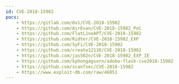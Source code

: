 ```yaml
---
id: CVE-2018-15982
pocs:
    - https://gitlab.com/0x1/CVE-2018-15982
    - https://github.com/AirEvan/CVE-2018-15982_PoC
    - https://github.com/FlatL1neAPT/CVE-2018-15982
    - https://github.com/Ridter/CVE-2018-15982_EXP
    - https://github.com/SyFi/CVE-2018-15982
    - https://github.com/create12138/CVE-2018-15982
    - https://github.com/jas502n/CVE-2018-15982_EXP_IE
    - https://github.com/kphongagsorn/adobe-flash-cve2018-15982
    - https://github.com/scanfsec/CVE-2018-15982
    - https://www.exploit-db.com/raw/46051
---
```


